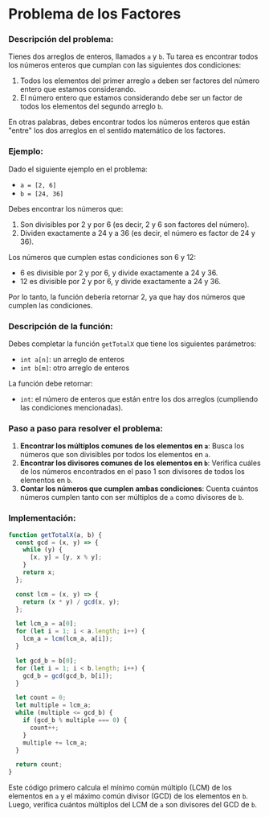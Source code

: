 # Problema de los Factores

### Descripción del problema:

Tienes dos arreglos de enteros, llamados `a` y `b`. Tu tarea es encontrar todos los números enteros que cumplan con las siguientes dos condiciones:

1. Todos los elementos del primer arreglo `a` deben ser factores del número entero que estamos considerando.
2. El número entero que estamos considerando debe ser un factor de todos los elementos del segundo arreglo `b`.

En otras palabras, debes encontrar todos los números enteros que están "entre" los dos arreglos en el sentido matemático de los factores.

### Ejemplo:

Dado el siguiente ejemplo en el problema:

- `a = [2, 6]`
- `b = [24, 36]`

Debes encontrar los números que:

1. Son divisibles por 2 y por 6 (es decir, 2 y 6 son factores del número).
2. Dividen exactamente a 24 y a 36 (es decir, el número es factor de 24 y 36).

Los números que cumplen estas condiciones son 6 y 12:

- 6 es divisible por 2 y por 6, y divide exactamente a 24 y 36.
- 12 es divisible por 2 y por 6, y divide exactamente a 24 y 36.

Por lo tanto, la función debería retornar 2, ya que hay dos números que cumplen las condiciones.

### Descripción de la función:

Debes completar la función `getTotalX` que tiene los siguientes parámetros:

- `int a[n]`: un arreglo de enteros
- `int b[m]`: otro arreglo de enteros

La función debe retornar:

- `int`: el número de enteros que están entre los dos arreglos (cumpliendo las condiciones mencionadas).

### Paso a paso para resolver el problema:

1. **Encontrar los múltiplos comunes de los elementos en `a`**: Busca los números que son divisibles por todos los elementos en `a`.
2. **Encontrar los divisores comunes de los elementos en `b`**: Verifica cuáles de los números encontrados en el paso 1 son divisores de todos los elementos en `b`.
3. **Contar los números que cumplen ambas condiciones**: Cuenta cuántos números cumplen tanto con ser múltiplos de `a` como divisores de `b`.

### Implementación:

```javascript
function getTotalX(a, b) {
  const gcd = (x, y) => {
    while (y) {
      [x, y] = [y, x % y];
    }
    return x;
  };

  const lcm = (x, y) => {
    return (x * y) / gcd(x, y);
  };

  let lcm_a = a[0];
  for (let i = 1; i < a.length; i++) {
    lcm_a = lcm(lcm_a, a[i]);
  }

  let gcd_b = b[0];
  for (let i = 1; i < b.length; i++) {
    gcd_b = gcd(gcd_b, b[i]);
  }

  let count = 0;
  let multiple = lcm_a;
  while (multiple <= gcd_b) {
    if (gcd_b % multiple === 0) {
      count++;
    }
    multiple += lcm_a;
  }

  return count;
}
```

Este código primero calcula el mínimo común múltiplo (LCM) de los elementos en `a` y el máximo común divisor (GCD) de los elementos en `b`. Luego, verifica cuántos múltiplos del LCM de `a` son divisores del GCD de `b`.
